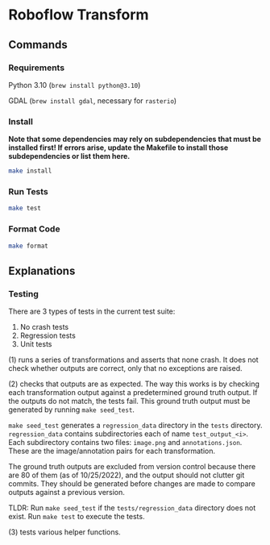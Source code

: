 # Roboflow Transform

## Commands

### Requirements
Python 3.10 (`brew install python@3.10`)

GDAL (`brew install gdal`, necessary for `rasterio`)

### Install
**Note that some dependencies may rely on subdependencies that must be installed first!
If errors arise, update the Makefile to install those subdependencies or list them here.**

```sh
make install
```

### Run Tests
```sh
make test
```

### Format Code
```sh
make format
```

## Explanations

### Testing

There are 3 types of tests in the current test suite:
1. No crash tests
2. Regression tests
3. Unit tests

(1) runs a series of transformations and asserts that none crash.
It does not check whether outputs are correct, only that no exceptions are raised.

(2) checks that outputs are as expected.
The way this works is by checking each transformation output against a predetermined ground truth output.
If the outputs do not match, the tests fail.
This ground truth output must be generated by running `make seed_test`.

`make seed_test` generates a `regression_data` directory in the `tests` directory. `regression_data` contains subdirectories each of name `test_output_<i>`. Each subdirectory contains two files: `image.png` and `annotations.json`. These are the image/annotation pairs for each transformation.

The ground truth outputs are excluded from version control because there are 80 of them (as of 10/25/2022), and the output should not clutter git commits.
They should be generated before changes are made to compare outputs against a previous version.

TLDR: Run `make seed_test` if the `tests/regression_data` directory does not exist. Run `make test` to execute the tests.

(3) tests various helper functions.